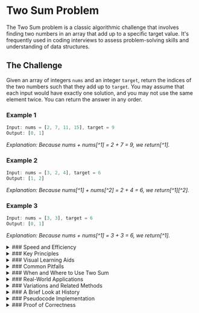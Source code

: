 # Two Sum Problem

The Two Sum problem is a classic algorithmic challenge that involves finding two numbers in an array that add up to a specific target value. It's frequently used in coding interviews to assess problem-solving skills and understanding of data structures.

## The Challenge

Given an array of integers `nums` and an integer `target`, return the indices of the two numbers such that they add up to `target`. You may assume that each input would have exactly one solution, and you may not use the same element twice. You can return the answer in any order.

### Example 1

```js
Input: nums = [2, 7, 11, 15], target = 9
Output: [0, 1]
```

_Explanation: Because nums + nums[^1] = 2 + 7 = 9, we return[^1]._

### Example 2

```js
Input: nums = [3, 2, 4], target = 6
Output: [1, 2]
```

_Explanation: Because nums[^1] + nums[^2] = 2 + 4 = 6, we return[^1][^2]._

### Example 3

```js
Input: nums = [3, 3], target = 6
Output: [0, 1]
```

_Explanation: Because nums + nums[^1] = 3 + 3 = 6, we return[^1]._

<details>
<summary>
### Speed and Efficiency
</summary>

The Two Sum problem can be approached with different methods, each with distinct efficiency characteristics:

- **Brute Force Approach**:
  - **Time Complexity:** $O(n^2)$ where n is the number of elements in the array, as we check every possible pair.
  - **Space Complexity:** $O(1)$ as it requires only a constant amount of extra space.

- **Hash Map Approach**:
  - **Time Complexity:** $O(n)$ as we only need to traverse the array once.
  - **Space Complexity:** $O(n)$ for storing elements in the hash map.

- **Two-Pointer Approach** (for sorted arrays):
  - **Time Complexity:** $O(n \log n)$ if the array needs to be sorted first, then $O(n)$ for the two-pointer traversal.
  - **Space Complexity:** $O(1)$ if using in-place sorting.
</details>
<details>
<summary>
### Key Principles
</summary>

The Two Sum problem relies on several fundamental concepts:

- **Complementary Pairs:** The core idea is finding pairs where one number is the complement of the other with respect to the target.

- **Hash Map Utilization:** Using a hash map to store previously seen values and their indices for efficient lookup.

- **Trade-off Between Time and Space:** The optimal solution trades space complexity for improved time complexity.

- **One-pass Algorithm:** The most efficient approach solves the problem in a single traversal of the array.
</details>
<details>
<summary>
### Visual Learning Aids
</summary>

For visual learners, these resources provide excellent explanations of the Two Sum problem:

- [NeetCode - Two Sum Explained](https://www.youtube.com/watch?v=KLlXCFG5TnA) - Clear explanation with multiple approaches
- [Two Sum | LeetCode 1 | JavaScript | Easy](https://www.youtube.com/watch?v=isGKzmwDREg) - Detailed walkthrough of the problem
- [AlgoMonster - Two Sum Interactive Visualization](https://algo.monster/liteproblems/1) - Interactive visualization of the algorithm
- [LeetCode - Two Sum Problem](https://leetcode.com/problems/two-sum/) - Practice the problem with an online judge
</details>
<details>
<summary>
### Common Pitfalls
</summary>

When implementing the Two Sum algorithm, watch out for these common mistakes:

- **Using the Same Element Twice:** Forgetting to ensure that the two indices are different.

- **Overlooking Edge Cases:** Not handling arrays with fewer than two elements.

- **Inefficient Implementation:** Defaulting to the brute force approach when a more efficient solution exists.

- **Incorrect Complement Calculation:** Miscalculating the complement value (target - current number).

- **Hash Map Lookup Timing:** Checking for the complement before adding the current element to the hash map, which could miss valid pairs.
</details>
<details>
<summary>
### When and Where to Use Two Sum
</summary>

The Two Sum problem and its solution approaches are applicable in various scenarios:

- **Financial Applications:** Finding pairs of transactions that sum to a specific amount.

- **Data Analysis:** Identifying pairs of data points whose values satisfy certain conditions.

- **Game Development:** Matching pairs of game elements that combine to create specific effects.

- **Cryptography:** In certain algorithms where finding number pairs with specific properties is required.

The hash map approach is particularly useful when:
- You need an efficient solution for large datasets.
- The array is unsorted and sorting would be costly.
- You can afford the additional space for the hash map.
</details>
<details>
<summary>
### Real-World Applications
</summary>

The Two Sum problem extends beyond coding interviews into practical applications:

- **E-commerce Systems:** Finding product combinations that fit within a customer's budget.

- **Financial Portfolio Management:** Identifying asset pairs that balance risk and return.

- **Recommendation Systems:** Suggesting complementary items that together satisfy user preferences.

- **Network Routing:** Finding pairs of paths that meet specific latency or bandwidth requirements.

- **Scientific Computing:** Identifying pairs of data points that satisfy experimental constraints.
</details>
<details>
<summary>
### Variations and Related Methods
</summary>

Several variations of the Two Sum problem exist:

- **Three Sum:** Finding three numbers in an array that add up to a specific target.

- **Four Sum:** Extending to four numbers that sum to the target.

- **Two Sum II (Input Array Is Sorted):** A variation where the input array is already sorted.

- **Two Sum - Less Than or Equal to Target:** Finding pairs whose sum is less than or equal to the target.

- **Two Sum - Closest to Target:** Finding the pair whose sum is closest to the target value.
</details>
<details>
<summary>
### A Brief Look at History
</summary>

The Two Sum problem has become a staple in computer science education and technical interviews. Its popularity stems from its simplicity in statement yet the variety of approaches it can be solved with, making it an excellent gauge of a programmer's problem-solving abilities and understanding of data structures. The problem showcases the evolution of algorithmic thinking from brute force approaches to more sophisticated techniques that leverage additional data structures to achieve optimal performance.
</details>
<details>
<summary>
### Pseudocode Implementation
</summary>

**Brute Force Approach:**
```
function twoSum(nums, target):
    for i from 0 to length(nums) - 1:
        for j from i + 1 to length(nums) - 1:
            if nums[i] + nums[j] == target:
                return [i, j]
    return [] // No solution found (though problem states there is always one solution)
```

**Hash Map Approach:**
```
function twoSum(nums, target):
    // Create an empty hash map
    map = new HashMap()
    
    // Iterate through the array
    for i from 0 to length(nums) - 1:
        // Calculate the complement
        complement = target - nums[i]
        
        // Check if the complement exists in the map
        if map contains complement:
            return [map.get(complement), i]
        
        // Add the current number and its index to the map
        map.put(nums[i], i)
    
    return [] // No solution found
```
</details>
<details>
<summary>
### Proof of Correctness
</summary>

The correctness of the hash map approach for the Two Sum problem can be proven as follows:

1. **Completeness:** The algorithm examines each element in the array exactly once.

2. **Invariant:** At each step, the hash map contains all previously seen elements and their indices.

3. **Correctness of Match:** For each element nums[i], we check if its complement (target - nums[i]) exists in the hash map:
   - If it does, we've found a pair that sums to the target.
   - The indices returned are the current index i and the index of the complement from the hash map.

4. **Termination:** The algorithm terminates when either:
   - A pair is found (returning the indices).
   - All elements are processed (though the problem guarantees a solution exists).

5. **Uniqueness of Solution:** The problem states there is exactly one solution, so we don't need to handle multiple solutions.

6. **No Self-Use:** By checking for the complement before adding the current element to the hash map, we ensure we don't use the same element twice.

This proof demonstrates that the hash map approach will always find the correct pair of indices if a solution exists, and it will do so in a single pass through the array.
</details>